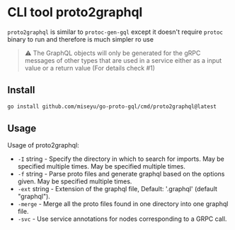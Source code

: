 # CLI tool proto2graphql

`proto2graphql` is similar to `protoc-gen-gql` except it doesn't require `protoc` binary to run
and therefore is much simpler ro use

> :warning: The GraphQL objects will only be generated for the gRPC messages of other types that are used in a service either as a input value or a return value (For details check #1)

## Install

```sh
go install github.com/miseyu/go-proto-gql/cmd/proto2graphql@latest
```

## Usage
Usage of proto2graphql:
- `-I` string - Specify the directory in which to search for imports. May be specified multiple times. May be specified multiple times.
- `-f` string - Parse proto files and generate graphql based on the options given. May be specified multiple times.
- `-ext` string - Extension of the graphql file, Default: '.graphql' (default "graphql").
- `-merge` - Merge all the proto files found in one directory into one graphql file.
- `-svc` - Use service annotations for nodes corresponding to a GRPC call.
